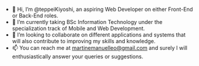 - 👋 Hi, I’m @teppeiKiyoshi, an aspiring Web Developer on either Front-End or Back-End roles. 
- 🌱 I’m currently taking BSc Information Technology under the specialization track of Mobile and Web Development.
- 💞️ I’m looking to collaborate on different applications and systems that will also contribute to improving my skills and knowledge.
- 📫 You can reach me at martinemanuelleo@gmail.com and surely I will enthusiastically answer your queries or suggestions.

<!---
teppeiKiyoshi/teppeiKiyoshi is a ✨ special ✨ repository because its `README.md` (this file) appears on your GitHub profile.
You can click the Preview link to take a look at your changes.
--->
